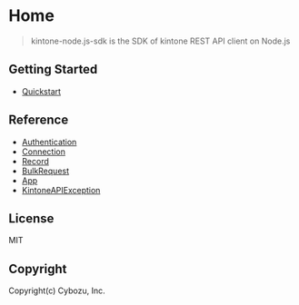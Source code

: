 # Home

> kintone-node.js-sdk is the SDK of kintone REST API client on Node.js

## Getting Started

- [Quickstart](./getting-started/quickstart)

## Reference

- [Authentication](./reference/authentication)
- [Connection](./reference/connection)
- [Record](./reference/record)
- [BulkRequest](./reference/bulk-request)
- [App](./reference/app)
- [KintoneAPIException](./reference/kintone-api-exception)

## License

MIT

## Copyright

Copyright(c) Cybozu, Inc.